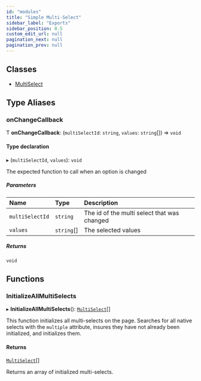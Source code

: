 ```yaml
---
id: "modules"
title: "Simple Multi-Select"
sidebar_label: "Exports"
sidebar_position: 0.5
custom_edit_url: null
pagination_next: null
pagination_prev: null
---
```


## Classes

- [MultiSelect](classes/MultiSelect.md)

## Type Aliases

### onChangeCallback

Ƭ **onChangeCallback**: (`multiSelectId`: `string`, `values`: `string`[]) => `void`

#### Type declaration

▸ (`multiSelectId`, `values`): `void`

The expected function to call when an option is changed

##### Parameters

| Name | Type | Description |
| :------ | :------ | :------ |
| `multiSelectId` | `string` | The id of the multi select that was changed |
| `values` | `string`[] | The selected values |

##### Returns

`void`

## Functions

### InitializeAllMultiSelects

▸ **InitializeAllMultiSelects**(): [`MultiSelect`](classes/MultiSelect.md)[]

This function initializes all multi-selects on the page.
Searches for all native selects with the `multiple` attribute, insures they have not already been initialized, and initializes them.

#### Returns

[`MultiSelect`](classes/MultiSelect.md)[]

Returns an array of initialized multi-selects.
